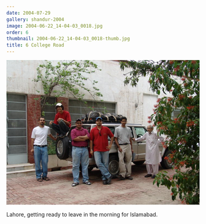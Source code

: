 ```yaml
---
date: 2004-07-29
gallery: shandur-2004
image: 2004-06-22_14-04-03_0018.jpg
order: 6
thumbnail: 2004-06-22_14-04-03_0018-thumb.jpg
title: 6 College Road
---
```


![6 College Road](./2004-06-22_14-04-03_0018.jpg)

Lahore, getting ready to leave in the morning for Islamabad.